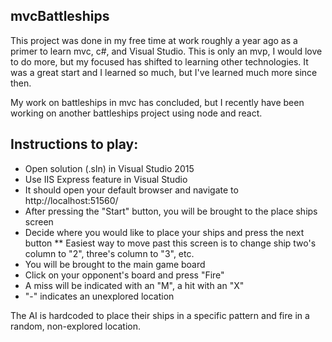 ## mvcBattleships

This project was done in my free time at work roughly a year ago as a primer to learn mvc, c#, and Visual Studio. This is only an mvp, I would love to do more, but my focused has shifted to learning other technologies. It was a great start and I learned so much, but I've learned much more since then.

My work on battleships in mvc has concluded, but I recently have been working on another battleships project using node and react.

## Instructions to play:

* Open solution (.sln) in Visual Studio 2015
* Use IIS Express feature in Visual Studio
* It should open your default browser and navigate to http://localhost:51560/
* After pressing the "Start" button, you will be brought to the place ships screen
* Decide where you would like to place your ships and press the next button
** Easiest way to move past this screen is to change ship two's column to "2", three's column to "3", etc.
* You will be brought to the main game board
* Click on your opponent's board and press "Fire"
* A miss will be indicated with an "M", a hit with an "X"
* "-" indicates an unexplored location

The AI is hardcoded to place their ships in a specific pattern and fire in a random, non-explored location.
